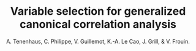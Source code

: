 ---
author: A. Tenenhaus, C. Philippe, V. Guillemot, K.-A. Le Cao, J. Grill, & V. Frouin.
title: Variable selection for generalized canonical correlation analysis
journal: Biostatistics
year: 2014
type: article
doi: 10.1093/biostatistics/kxu001
team: yes
volume: 15
number: 3
---